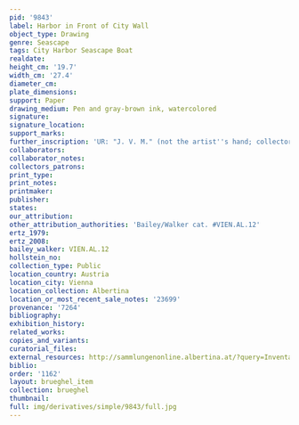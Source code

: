 ```yaml
---
pid: '9843'
label: Harbor in Front of City Wall
object_type: Drawing
genre: Seascape
tags: City Harbor Seascape Boat
realdate: 
height_cm: '19.7'
width_cm: '27.4'
diameter_cm: 
plate_dimensions: 
support: Paper
drawing_medium: Pen and gray-brown ink, watercolored
signature: 
signature_location: 
support_marks: 
further_inscription: 'UR: "J. V. M." (not the artist''s hand; collector''s mark?)'
collaborators: 
collaborator_notes: 
collectors_patrons: 
print_type: 
print_notes: 
printmaker: 
publisher: 
states: 
our_attribution: 
other_attribution_authorities: 'Bailey/Walker cat. #VIEN.AL.12'
ertz_1979: 
ertz_2008: 
bailey_walker: VIEN.AL.12
hollstein_no: 
collection_type: Public
location_country: Austria
location_city: Vienna
location_collection: Albertina
location_or_most_recent_sale_notes: '23699'
provenance: '7264'
bibliography: 
exhibition_history: 
related_works: 
copies_and_variants: 
curatorial_files: 
external_resources: http://sammlungenonline.albertina.at/?query=Inventarnummer%3D%5B23699%5D&showtype=record
biblio: 
order: '1162'
layout: brueghel_item
collection: brueghel
thumbnail: 
full: img/derivatives/simple/9843/full.jpg
---
```

